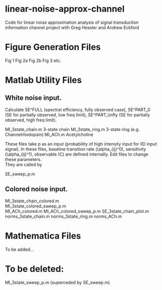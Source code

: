 # linear-noise-approx-channel
Code for linear noise approximation analysis of signal transduction information channel project with Greg Hessler and Andrew Eckford

# Figure Generation Files

Fig 1
Fig 2a
Fig 2b
Fig 3
etc.

# Matlab Utility Files

## White noise input.  

Calculate SE^FULL (spectral efficiency, fully observed case), SE^PART_0
(SE for partially observed, low freq limit), SE^PART_\infty (SE for
partially observed, high freq limit).

MI_3state_chain.m		3-state chain
MI_3state_ring.m		3-state ring (e.g. Channelrhodopsin)
MI_ACh.m			Acetylcholine

These files take p as an input (probability of high intensity input for
IID input signal). In these files, baseline transition rate
(\alpha_{ij}^0), sensitivity (\alpha_{ij}^1), observable (C) are
defined internally.  Edit files to change these parameters.  
They are called by 

SE_sweep_p.m



## Colored noise input.  

MI_3state_chain_colored.m  
MI_3state_colored_sweep_p.m  
MI_ACh_colored.m
MI_ACh_colored_sweep_p.m
SE_3state_chain_plot.m
norms_3state_chain.m
norms_3state_ring.m
norms_ACh.m



# Mathematica Files

To be added...

# To be deleted:

MI_3state_sweep_p.m (superceded by SE_sweep.m)

